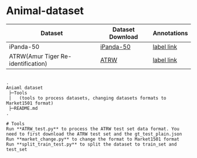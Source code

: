 # Animal-dataset
| Dataset | Dataset Download | Annotations |
| ---- | ---- | ---- |
| iPanda-50 | [iPanda-50](https://github.com/iPandaDateset/iPanda-50) | [label link](https://drive.google.com/drive/folders/1jhk8qgyWMbL1Ykd_GlAjh2Vn2e_wMJmc?usp=sharing) |
| ATRW(Amur Tiger Re-identification) | [ATRW](https://www.kaggle.com/datasets/quadeer15sh/amur-tiger-reidentification) | [label link](https://drive.google.com/drive/folders/1HlFVl5SPcKFWElo9cwq7eTyL1qwEeSSD?usp=sharing) |

```

.
Aniaml dataset  
 ├─Tools  
 |   (tools to process datasets, changing datasets formats to Market1501 format)  
 ├─README.md
.

# Tools
Run **ATRW_test.py** to process the ATRW test set data format. You need to first download the ATRW test set and the gt_test_plain.json  
Run **market_change.py** to change the format to Market1501 format  
Run **split_train_test.py** to split the dataset to train_set and test_set  

